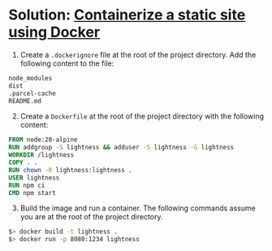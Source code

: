 # Solution: [Containerize a static site using Docker](./docker-static.md)

1. Create a `.dockerignore` file at the root of the project directory. Add the following content to the file:

```bash
node_modules
dist
.parcel-cache
README.md
```

2. Create a `Dockerfile` at the root of the project directory with the following content:

```Dockerfile
FROM node:20-alpine
RUN addgroup -S lightness && adduser -S lightness -G lightness
WORKDIR /lightness
COPY . .
RUN chown -R lightness:lightness .
USER lightness
RUN npm ci
CMD npm start
```

3. Build the image and run a container. The following commands assume you are at the root of the project directory.

```bash
$> docker build -t lightness .
$> docker run -p 8080:1234 lightness
```

